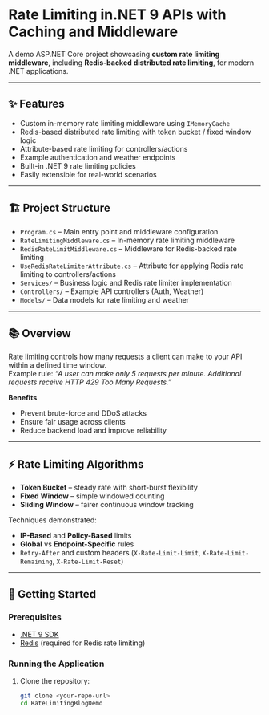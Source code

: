# Rate Limiting in.NET 9 APIs with Caching and Middleware

A demo ASP.NET Core project showcasing **custom rate limiting middleware**, including **Redis-backed distributed rate limiting**, for modern .NET applications.

---

## ✨ Features
- Custom in-memory rate limiting middleware using `IMemoryCache`
- Redis-based distributed rate limiting with token bucket / fixed window logic
- Attribute-based rate limiting for controllers/actions
- Example authentication and weather endpoints
- Built-in .NET 9 rate limiting policies
- Easily extensible for real-world scenarios

---

## 🏗️ Project Structure
- `Program.cs` – Main entry point and middleware configuration
- `RateLimitingMiddleware.cs` – In-memory rate limiting middleware
- `RedisRateLimitMiddleware.cs` – Middleware for Redis-backed rate limiting
- `UseRedisRateLimiterAttribute.cs` – Attribute for applying Redis rate limiting to controllers/actions
- `Services/` – Business logic and Redis rate limiter implementation
- `Controllers/` – Example API controllers (Auth, Weather)
- `Models/` – Data models for rate limiting and weather

---

## 📚 Overview
Rate limiting controls how many requests a client can make to your API within a defined time window.  
Example rule: *“A user can make only 5 requests per minute. Additional requests receive HTTP 429 Too Many Requests.”*

**Benefits**
- Prevent brute-force and DDoS attacks  
- Ensure fair usage across clients  
- Reduce backend load and improve reliability

---

## ⚡ Rate Limiting Algorithms
- **Token Bucket** – steady rate with short-burst flexibility  
- **Fixed Window** – simple windowed counting  
- **Sliding Window** – fairer continuous window tracking  

Techniques demonstrated:
- **IP-Based** and **Policy-Based** limits  
- **Global** vs **Endpoint-Specific** rules  
- `Retry-After` and custom headers (`X-Rate-Limit-Limit`, `X-Rate-Limit-Remaining`, `X-Rate-Limit-Reset`)

---

## 🚀 Getting Started

### Prerequisites
- [.NET 9 SDK](https://dotnet.microsoft.com/download)
- [Redis](https://redis.io/) (required for Redis rate limiting)

### Running the Application
1. Clone the repository:
   ```sh
   git clone <your-repo-url>
   cd RateLimitingBlogDemo
